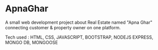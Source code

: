 # ApnaGhar
A small web development project about Real Estate named "Apna Ghar" connecting customer &amp; property owner on one platform.


Tech used : 
HTML, CSS, JAVASCRIPT, BOOTSTRAP, NODEJS EXPRESS, MONGO DB, MONGOOSE

